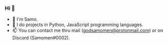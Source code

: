 ### Hi  👋

- 🔭 I'm Samo.
- 📁 I do projects in Python, JavaScript programming languages.
- 📫 You can contact me thru mail (godsamomen@protonmail.com) or on Discord (Samomen#0002).


